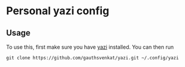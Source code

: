 # Personal yazi config

## Usage

To use this, first make sure you have [yazi](https://github.com/sxyazi/yazi) installed. You can then run

```shell
git clone https://github.com/gauthsvenkat/yazi.git ~/.config/yazi
```
